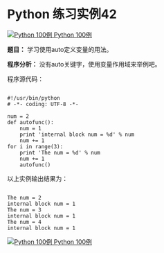 Python 练习实例42
=============

 [![Python 100例](../images/up.gif)
 Python 100例](python-100-examples.html)


 **题目：** 学习使用auto定义变量的用法。

 **程序分析：** 没有auto关键字，使用变量作用域来举例吧。

 程序源代码：


```

#!/usr/bin/python
# -*- coding: UTF-8 -*-

num = 2
def autofunc():
    num = 1
    print 'internal block num = %d' % num
    num += 1
for i in range(3):
    print 'The num = %d' % num
    num += 1
    autofunc()

```

 以上实例输出结果为：


```

The num = 2
internal block num = 1
The num = 3
internal block num = 1
The num = 4
internal block num = 1

```

[![Python 100例](../images/up.gif)
 Python 100例](python-100-examples.html)
